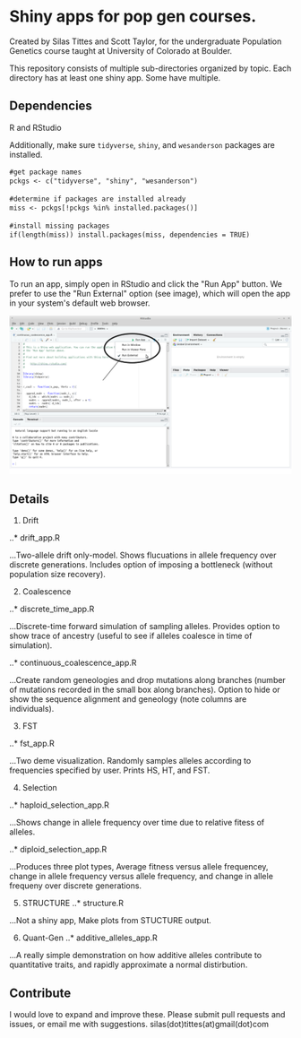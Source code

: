 Shiny apps for pop gen courses. 
======================================

Created by Silas Tittes and Scott Taylor, for the undergraduate Population Genetics course taught at University of Colorado at Boulder. 
 
This repository consists of multiple sub-directories organized by topic. Each directory has at least one shiny app. Some have multiple. 

Dependencies
-----------

R and RStudio

Additionally, make sure `tidyverse`, `shiny`, and `wesanderson` packages are installed.

```
#get package names
pckgs <- c("tidyverse", "shiny", "wesanderson")

#determine if packages are installed already
miss <- pckgs[!pckgs %in% installed.packages()]

#install missing packages
if(length(miss)) install.packages(miss, dependencies = TRUE)
```

How to run apps
---------------

To run an app, simply open in RStudio and click the "Run App" button. We prefer to use the "Run External" option (see image), which will open the app in your system's default web browser.

![shiny_pic](shiny_run_pic.png)


Details
-------

1. Drift

..* drift_app.R


...Two-allele drift only-model. Shows flucuations in allele frequency over discrete generations. Includes option of imposing a bottleneck (without population size recovery).


2. Coalescence

..* discrete_time_app.R


...Discrete-time forward simulation of sampling alleles. Provides option to show trace of ancestry (useful to see if alleles coalesce in time of simulation).


..* continuous_coalescence_app.R

...Create random geneologies and drop mutations along branches (number of mutations recorded in the small box along branches). Option to hide or show the sequence alignment and geneology (note columns are individuals). 


3. FST

..* fst_app.R


...Two deme visualization. Randomly samples alleles according to frequencies specified by user. Prints HS, HT, and FST. 


4. Selection

..* haploid_selection_app.R

...Shows change in allele frequency over time due to relative fitess of alleles.

..* diploid_selection_app.R

...Produces three plot types, Average fitness versus allele frequencey, change in allele frequency versus allele frequency, and change in allele frequeny over discrete generations.


5. STRUCTURE
..* structure.R


...Not a shiny app, Make plots from STUCTURE output.


6. Quant-Gen
..* additive_alleles_app.R


...A really simple demonstration on how additive alleles contribute to quantitative traits, and rapidly approximate a normal distirbution.



Contribute
---------

I would love to expand and improve these. Please submit pull requests and issues, or email me with suggestions. 
silas(dot)tittes(at)gmail(dot)com

